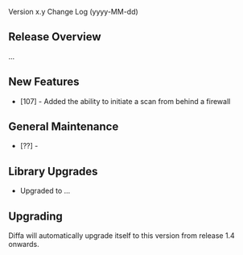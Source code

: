  Version x.y Change Log (yyyy-MM-dd)

## Release Overview

...

## New Features

* [107] - Added the ability to initiate a scan from behind a firewall

## General Maintenance

* [??] -

## Library Upgrades

* Upgraded to ...

## Upgrading

Diffa will automatically upgrade itself to this version from release 1.4 onwards.